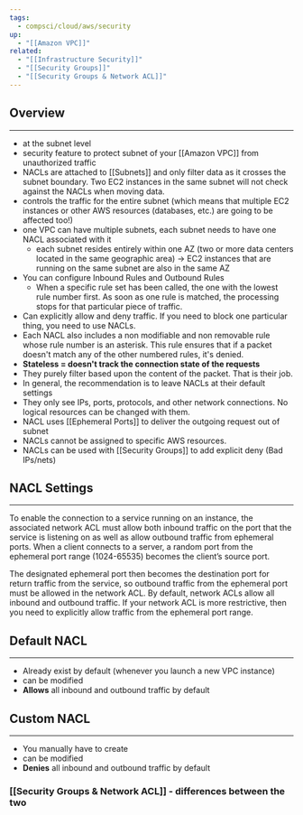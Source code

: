 ```yaml
---
tags:
  - compsci/cloud/aws/security
up:
  - "[[Amazon VPC]]"
related:
  - "[[Infrastructure Security]]"
  - "[[Security Groups]]"
  - "[[Security Groups & Network ACL]]"
---
```

## Overview
---
- at the subnet level
- security feature to protect subnet of your [[Amazon VPC]] from unauthorized traffic
- NACLs are attached to [[Subnets]] and only filter data as it crosses the subnet boundary. Two EC2 instances in the same subnet will not check against the NACLs when moving data.
- controls the traffic for the entire subnet (which means that multiple EC2 instances or other AWS resources (databases, etc.) are going to be affected too!)
- one VPC can have multiple subnets, each subnet needs to have one NACL associated with it
	- each subnet resides entirely within one AZ (two or more data centers located in the same geographic area) -> EC2 instances that are running on the same subnet are also in the same AZ
- You can configure Inbound Rules and Outbound Rules
	- When a specific rule set has been called, the one with the lowest rule number first. As soon as one rule is matched, the processing stops for that particular piece of traffic.
- Can explicitly allow and deny traffic. If you need to block one particular thing, you need to use NACLs.
- Each NACL also includes a non modifiable and non removable rule whose rule number is an asterisk. This rule ensures that if a packet doesn't match any of the other numbered rules, it's denied.
- **Stateless = doesn't track the connection state of the requests**
- They purely filter based upon the content of the packet. That is their job.
- In general, the recommendation is to leave NACLs at their default settings
- They only see IPs, ports, protocols, and other network connections. No logical resources can be changed with them.
- NACL uses [[Ephemeral Ports]] to deliver the outgoing request out of subnet
- NACLs cannot be assigned to specific AWS resources.
- NACLs can be used with [[Security Groups]] to add explicit deny (Bad IPs/nets)
 
## NACL Settings
---
To enable the connection to a service running on an instance, the associated network ACL must allow both inbound traffic on the port that the service is listening on as well as allow outbound traffic from ephemeral ports. When a client connects to a server, a random port from the ephemeral port range (1024-65535) becomes the client’s source port.

The designated ephemeral port then becomes the destination port for return traffic from the service, so outbound traffic from the ephemeral port must be allowed in the network ACL. By default, network ACLs allow all inbound and outbound traffic. If your network ACL is more restrictive, then you need to explicitly allow traffic from the ephemeral port range.

## Default NACL
---
- Already exist by default (whenever you launch a new VPC instance)
- can be modified
- **Allows** all inbound and outbound traffic by default

## Custom NACL
---
- You manually have to create
- can be modified
- **Denies** all inbound and outbound traffic by default

### [[Security Groups & Network ACL]] - differences between the two
